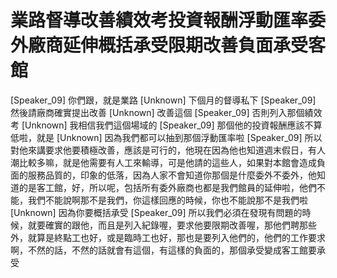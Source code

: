 # 業路督導改善績效考投資報酬浮動匯率委外廠商延伸概括承受限期改善負面承受客館

[Speaker_09] 你們跟，就是業路
[Unknown] 下個月的督導私下
[Speaker_09] 然後請廠商確實提出改善
[Unknown] 改善這個
[Speaker_09] 否則列入那個績效考
[Unknown] 我相信我們這個場域的
[Speaker_09] 那個他的投資報酬應該不算低啦，就是
[Unknown] 因為我們都可以抽到那個浮動匯率啦
[Speaker_09] 所以對他來講要求他要積極改善，應該是可行的，他現在因為他也知道週末假日，有人潮比較多嘛，就是他需要有人工來輸導，可是他請的這些人，如果對本館會造成負面的服務品質的，印象的低落，因為人家不會知道你那個是什麼委外不委外，他知道的是客工館，好，所以呢，包括所有委外廠商也都是我們館員的延伸啦，他們不能，我們不能說啊那不是我們，你這樣回應的時候，你也不能說那不是我們啦
[Unknown] 因為你要概括承受
[Speaker_09] 所以我們必須在發現有問題的時候，就要確實的跟他，而且是列入紀錄喔，要求他要限期改善喔，那他們聘那些外，就算是終點工也好，或是臨時工也好，那也是要列入他們的，他們的工作要求啊，不然的話，不然的話就會有這個，有這樣的負面的，那個承受變成客工館要承受
